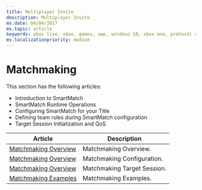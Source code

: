 ```yaml
---
title: Multiplayer Invite
description: Multiplayer Invite
ms.date: 04/04/2017
ms.topic: article
keywords: xbox live, xbox, games, uwp, windows 10, xbox one, protocol activation, multiplayer
ms.localizationpriority: medium
---
```


# Matchmaking
This section has the following articles:
* Introduction to SmartMatch
* SmartMatch Runtime Operations
* Configuring SmartMatch for your Title
* Defining team rules during SmartMatch configuration
* Target Session Initialization and QoS

| Article | Description |
|---------|-------------|
| [Matchmaking Overview](matchmaking-overview.md) | Matchmaking Overview. |
| [Matchmaking Overview](matchmaking-config.md) | Matchmaking Configuration. |
| [Matchmaking Overview](matchmaking-targetsession.md) | Matchmaking Target Session. |
| [Matchmaking Examples](matchmaking-how-tos.md) | Matchmaking Examples. |
